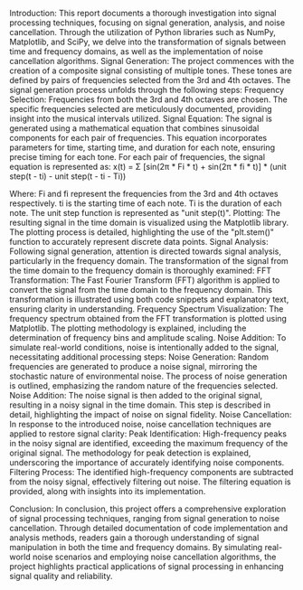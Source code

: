 Introduction:
This report documents a thorough investigation into signal processing techniques, focusing on signal generation, analysis, and noise cancellation. Through the utilization of Python libraries such as NumPy, Matplotlib, and SciPy, we delve into the transformation of signals between time and frequency domains, as well as the implementation of noise cancellation algorithms.
Signal Generation:
The project commences with the creation of a composite signal consisting of multiple tones. These tones are defined by pairs of frequencies selected from the 3rd and 4th octaves. The signal generation process unfolds through the following steps:
Frequency Selection: Frequencies from both the 3rd and 4th octaves are chosen. The specific frequencies selected are meticulously documented, providing insight into the musical intervals utilized.
Signal Equation: The signal is generated using a mathematical equation that combines sinusoidal components for each pair of frequencies. This equation incorporates parameters for time, starting time, and duration for each note, ensuring precise timing for each tone.
For each pair of frequencies, the signal equation is represented as:
x(t) = Σ [sin(2π * Fi * t) + sin(2π * fi * t)] * (unit step(t - ti) - unit step(t - ti - Ti))

Where:
Fi and fi represent the frequencies from the 3rd and 4th octaves respectively.
ti is the starting time of each note.
Ti is the duration of each note.
The unit step function is represented as "unit step(t)".
Plotting: The resulting signal in the time domain is visualized using the Matplotlib library. The plotting process is detailed, highlighting the use of the "plt.stem()" function to accurately represent discrete data points.
Signal Analysis:
Following signal generation, attention is directed towards signal analysis, particularly in the frequency domain. The transformation of the signal from the time domain to the frequency domain is thoroughly examined:
FFT Transformation: The Fast Fourier Transform (FFT) algorithm is applied to convert the signal from the time domain to the frequency domain. This transformation is illustrated using both code snippets and explanatory text, ensuring clarity in understanding.
Frequency Spectrum Visualization: The frequency spectrum obtained from the FFT transformation is plotted using Matplotlib. The plotting methodology is explained, including the determination of frequency bins and amplitude scaling.
Noise Addition:
To simulate real-world conditions, noise is intentionally added to the signal, necessitating additional processing steps:
Noise Generation: Random frequencies are generated to produce a noise signal, mirroring the stochastic nature of environmental noise. The process of noise generation is outlined, emphasizing the random nature of the frequencies selected.
Noise Addition: The noise signal is then added to the original signal, resulting in a noisy signal in the time domain. This step is described in detail, highlighting the impact of noise on signal fidelity.
Noise Cancellation:
In response to the introduced noise, noise cancellation techniques are applied to restore signal clarity:
Peak Identification: High-frequency peaks in the noisy signal are identified, exceeding the maximum frequency of the original signal. The methodology for peak detection is explained, underscoring the importance of accurately identifying noise components.
Filtering Process: The identified high-frequency components are subtracted from the noisy signal, effectively filtering out noise. The filtering equation is provided, along with insights into its implementation.

Conclusion:
In conclusion, this project offers a comprehensive exploration of signal processing techniques, ranging from signal generation to noise cancellation. Through detailed documentation of code implementation and analysis methods, readers gain a thorough understanding of signal manipulation in both the time and frequency domains. By simulating real-world noise scenarios and employing noise cancellation algorithms, the project highlights practical applications of signal processing in enhancing signal quality and reliability.
